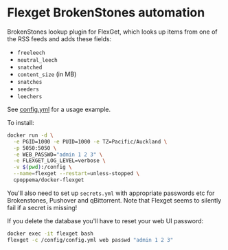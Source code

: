 # Flexget BrokenStones automation
BrokenStones lookup plugin for FlexGet, which looks up items from one of the RSS feeds and adds these fields:

* `freeleech`
* `neutral_leech`
* `snatched`
* `content_size` (in MB)
* `snatches`
* `seeders`
* `leechers`

See [config.yml](config.yml) for a usage example. 

To install:

```bash
docker run -d \
  -e PGID=1000 -e PUID=1000 -e TZ=Pacific/Auckland \
  -p 5050:5050 \
  -e WEB_PASSWD="admin 1 2 3" \
  -e FLEXGET_LOG_LEVEL=verbose \
  -v $(pwd):/config \
  --name=flexget --restart=unless-stopped \
  cpoppema/docker-flexget
```

You'll also need to set up `secrets.yml` with appropriate passwords etc for Brokenstones, Pushover and qBittorrent.
Note that Flexget seems to silently fail if a secret is missing!

If you delete the database you'll have to reset your web UI password:

```bash
docker exec -it flexget bash
flexget -c /config/config.yml web passwd "admin 1 2 3"
```
